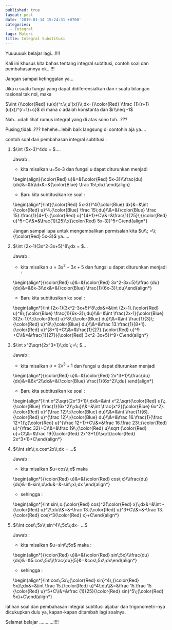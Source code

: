 ```yaml
---
published: true
layout: post
date: '2019-01-14 15:24:31 +0700'
categories:
  - Integral
tags: Materi
title: Integral Substitusi
---
```

Yuuuuuuk belajar lagi…!!!!

Kali ini khusus kita bahas tentang integral subtitusi, contoh soal dan pembahasannya ok…!!!

Jangan sampai ketinggalan ya…

Jika u suatu fungsi yang dapat didiferensialkan dan r suatu bilangan rasional tak nol, maka

$\\int {\\color{Red} (u(x))^r.\\;u'(x)}\\;dx={\\color{Red} \\frac {1}{r+1}(u(x))^{r+1}+c}$ di mana $c$ adalah konstanta dan $r\\neq -1$

Nah…udah lihat rumus integral yang di atas sono tuh…???

Pusing,tidak..??? hehehe…lebih baik langsung di contohin aja ya….

contoh soal dan pembahasan integral subtitusi :

1.  $\\int (5x-3)^4dx = $....
    
    Jawab :
    
    *   kita misalkan u=5x-3 dan fungsi u dapat diturunkan menjadi
    
    \\begin{align}{\\color{Red} u}&=&{\\color{Red} 5x-3}\\\\\\frac{du}{dx}&=&5\\\\dx&=&{\\color{Blue} \\frac 15\\;du} \\end{align}
    
    *   Baru kita subtitusikan ke soal :
    
    \\begin{align\*}\\int({\\color{Red} 5x-3})^4{\\color{Blue} dx}&=&\\int {\\color{Red} u}^4.{\\color{Blue} \\frac 15\\;du}\\\\&=&{\\color{Blue} \\frac 15}.\\frac{1}{4+1}.{\\color{Red} u}^{4+1}+C\\\\&=&\\frac{1}{25}\\;{\\color{Red} u}^5+C\\\\&=&\\frac{1}{25}\\;({\\color{Red} 5x-3})^5+C\\end{align\*}
    
    Jangan sampai lupa untuk mengembalikan permisalan kita $u\\; =\\;{\\color{Red} 5x-3}$ ya…..
    
2.  $\\int (2x-1)(3x^2-3x+5)^8\\;dx = $...
    
    Jawab :
    
    *   kita misalkan $u=3x^2-3x+5$ dan fungsi u dapat diturunkan menjadi :
    
    \\begin{align\*}{\\color{Red} u}&=&{\\color{Red} 3x^2-3x+5}\\\\\\frac {du}{dx}&=&6x-3\\\\dx&=&{\\color{Blue} \\frac{1}{6x-3}\\;du}\\end{align\*}
    
    *   Baru kita subtitusikan ke soal :
    
    \\begin{align\*}\\int (2x-1)(3x^2-3x+5)^8\\;dx&=&\\int (2x-1).{\\color{Red} u}^8\\;{\\color{Blue} \\frac{1}{6x-3}\\;du}\\\\&=&\\int \\frac{2x-1}{\\color{Blue} 3(2x-1)}\\;{\\color{Red} u}^8\\;{\\color{Blue} du}\\\\&=&\\int \\frac{1}{3}\\;{\\color{Red} u}^8\\;{\\color{Blue} du}\\\\&=&\\frac 13.\\frac{1}{8+1}.{\\color{Red} u}^{8+1}+C\\\\&=&\\frac{1}{27}.{\\color{Red} u}^9 +C\\\\&=&\\frac{1}{27}({\\color{Red} 3x^2-3x+5})^9+C\\end{align\*}
    
3.  $\\int x^2\\sqrt{2x^3+1}\\;dx \\;=\\; $...
    
    Jawab :
    
    *   kita misalkan $u=2x^3+1$ dan fungsi u dapat diturunkan menjadi
    
    \\begin{align\*}{\\color{Red} u}&=&{\\color{Red} 2x^3+1}\\\\\\frac{du}{dx}&=&6x^2\\\\dx&=&{\\color{Blue} \\frac{1}{6x^2}\\;du} \\end{align\*}
    
    *   Baru kita subtitusikan ke soal :
    
    \\begin{align\*}\\int x^2\\sqrt{2x^3+1}\\;dx&=&\\int x^2.\\sqrt{\\color{Red} u}\\;.{\\color{Blue} \\frac{1}{6x^2}\\;du}\\\\&=&\\int \\frac{x^2}{\\color{Blue} 6x^2}.{\\color{Red} u}^{\\frac 12}\\;{\\color{Blue} du}\\\\&=&\\int \\frac{1}{6}.{\\color{Red} u}^{\\frac 12}\\;{\\color{Blue} du}\\\\&=&\\frac 16.\\frac{1}{\\frac 12+1}\\;{\\color{Red} u}^{\\frac 12+1}+C\\\\&=&\\frac 16.\\frac 23\\;{\\color{Red} u}^{\\frac 32}+C\\\\&=&\\frac 19\\;{\\color{Red} u}\\sqrt {\\color{Red} u}+C\\\\&=&\\frac 19({\\color{Red} 2x^3+1})\\sqrt{\\color{Red} 2x^3+1}+C\\end{align\*}
    
4.  $\\int sin\\;x.cos^2x\\;dx = …$
    
    Jawab :
    
    *   kita misalkan $u=cos\\;x$ maka
    
    \\begin{align\*}{\\color{Red} u}&=&{\\color{Red} cos\\;x}\\\\\\frac{du}{dx}&=&-sin\\;x\\\\du&=&-sin\\;x\\;dx \\end{align\*}
    
    *   sehingga :
    
    \\begin{align\*}\\int sin\\;x.{\\color{Red} cos}^2{\\color{Red} x}\\;dx&=&\\int -{\\color{Red} u}^2\\;du\\\\&=&-\\frac 13.{\\color{Red} u}^3+C\\\\&=&-\\frac 13.{\\color{Red} cos}^3{\\color{Red} x}+C\\end{align\*}
    
5.  $\\int cos\\;5x\\;sin^4\\;5x\\;dx= …$
    
    Jawab :
    
    *   kita misalkan $u=sin\\;5x$ maka :
    
    \\begin{align\*}{\\color{Red} u}&=&{\\color{Red} sin\\;5x}\\\\\\frac{du}{dx}&=&5.cos\\;5x\\\\\\frac{du}{5}&=&cos\\;5x\\;dx\\end{align\*}
    
    *   sehingga :
    
    \\begin{align\*}\\int cos\\;5x\\;{\\color{Red} sin}^4\\;{\\color{Red} 5x}\\;dx&=&\\int \\frac 15.{\\color{Red} u}^4\\;du\\\\&=&\\frac 15.\\frac 15.{\\color{Red} u}^5+C\\\\&=&\\frac {1}{25}{\\color{Red} sin}^5\\;{\\color{Red} 5x}+C\\end{align\*}
    

latihan soal dan pembahasan integral subtitusi aljabar dan trigonometri-nya dicukupkan dulu ya, kapan-kapan ditambah lagi soalnya.

Selamat belajar ………..!!!!
